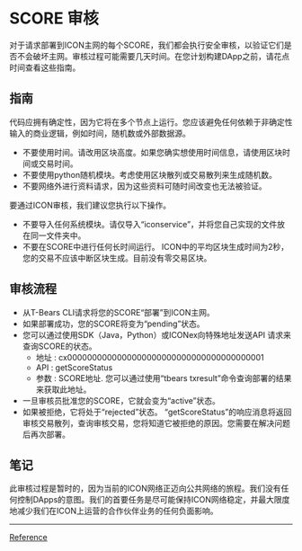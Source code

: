 # SCORE 审核

对于请求部署到ICON主网的每个SCORE，我们都会执行安全审核，以验证它们是否不会破坏主网。审核过程可能需要几天时间。在您计划构建DApp之前，请花点时间查看这些指南。

## 指南

代码应拥有确定性，因为它将在多个节点上运行。您应该避免任何依赖于非确定性输入的商业逻辑，例如时间，随机数或外部数据源。

- 不要使用时间。请改用区块高度。如果您确实想使用时间信息，请使用区块时间或交易时间。
- 不要使用python随机模块。考虑使用区块散列或交易散列来生成随机数。
- 不要网络外进行资料请求，因为这些资料可随时间改变也无法被验证。

要通过ICON审核，我们建议您执行以下操作。

- 不要导入任何系统模块。请仅导入“iconservice”，并将您自己实现的文件放在同一文件夹中。
- 不要在SCORE中进行任何长时间运行。 ICON中的平均区块生成时间为2秒，您的交易不应该中断区块生成。目前没有零交易区块。

## 审核流程

- 从T-Bears CLI请求将您的SCORE“部署”到ICON主网。
- 如果部署成功，您的SCORE将变为“pending”状态。
- 您可以通过使用SDK（Java，Python）或ICONex向特殊地址发送API 请求来查询SCORE的状态。
  - 地址 : cx0000000000000000000000000000000000000001
  - API : getScoreStatus
  - 参数 : SCORE地址. 您可以通过使用“tbears txresult”命令查询部署的结果来获取此地址。
- 一旦审核员批准您的SCORE，它就会变为“active”状态。
- 如果被拒绝，它将处于“rejected”状态。 “getScoreStatus”的响应消息将返回审核交易散列，查询审核交易，您将知道它被拒绝的原因。您需要在解决问题后再次部署。

## 笔记

此审核过程是暂时的，因为当前的ICON网络正迈向公共网络的旅程。我们没有任何控制DApps的意图。我们的首要任务是尽可能保持ICON网络稳定，并最大限度地减少我们在ICON上运营的合作伙伴业务的任何负面影响。

---
[Reference](https://github.com/icon-project/icon-project.github.io/tree/2b560055206301b45d5af750d8a39165ebe0da1c)